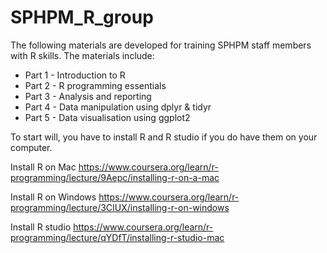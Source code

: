 # SPHPM_R_group


The following materials are developed for training SPHPM staff members with R skills. The materials include: 
* Part 1 -  Introduction to R 
* Part 2 - R programming essentials
* Part 3 - Analysis and reporting
* Part 4 - Data manipulation using dplyr & tidyr
* Part 5 - Data visualisation using ggplot2 

To start will, you have to install R and R studio if you do have them on your computer. 

Install R on Mac
https://www.coursera.org/learn/r-programming/lecture/9Aepc/installing-r-on-a-mac

Install R on Windows
https://www.coursera.org/learn/r-programming/lecture/3CIUX/installing-r-on-windows

Install R studio
https://www.coursera.org/learn/r-programming/lecture/qYDfT/installing-r-studio-mac
